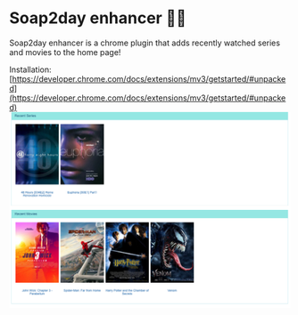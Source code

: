 # Soap2day enhancer 🧼🧼

Soap2day enhancer is a chrome plugin that adds recently watched series and movies to the home page!

Installation: [https://developer.chrome.com/docs/extensions/mv3/getstarted/#unpacked](https://developer.chrome.com/docs/extensions/mv3/getstarted/#unpacked)  
![](doc/demo.png)
